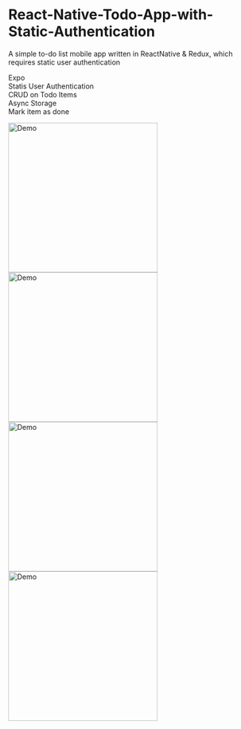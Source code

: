 # React-Native-Todo-App-with-Static-Authentication
A simple to-do list mobile app written in ReactNative & Redux, which requires static user authentication

Expo <br>
Statis User Authentication <br>
CRUD on Todo Items <br>
Async Storage <br>
Mark item as done <br>

<img src="/assets/React-Native-Todo-App-with-Static-Authentication.jpg" alt="Demo" width="300px">
<img src="/assets/React-Native-Todo-App-with-Static-Authentication2.jpg" alt="Demo" width="300px">
<img src="/assets/React-Native-Todo-App-with-Static-Authentication3.jpg" alt="Demo" width="300px">
<img src="/assets/React-Native-Todo-App-with-Static-Authentication4.jpg" alt="Demo" width="300px">
